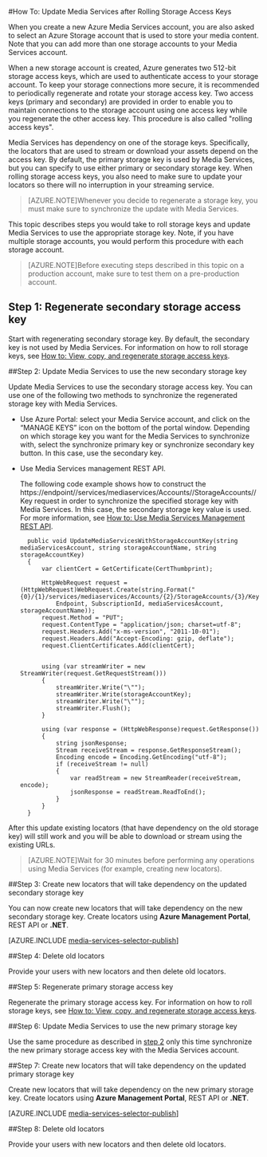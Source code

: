 <properties 
	pageTitle="Update Media Services after Rolling Storage Access Keys" 
	description="This articles give you guidance on how to update Media Services after rolling storage access keys." 
	services="media-services" 
	documentationCenter="" 
	authors="Juliako" 
	manager="dwrede" 
	editor=""/>

<tags 
	ms.service="media-services" 
	ms.workload="media" 
	ms.tgt_pltfrm="na" 
	ms.devlang="na" 
	ms.topic="article" 
	ms.date="04/01/2015" 
	ms.author="juliako"/>

#How To: Update Media Services after Rolling Storage Access Keys 

When you create a new Azure Media Services account, you are also asked to select an Azure Storage account that is used to store your media content. Note that you can add more than one storage accounts to your Media Services account.

When a new storage account is created, Azure generates two 512-bit storage access keys, which are used to authenticate access to your storage account. To keep your storage connections more secure, it is recommended to periodically regenerate and rotate your storage access key. Two access keys (primary and secondary) are provided in order to enable you to maintain connections to the storage account using one access key while you regenerate the other access key. This procedure is also called "rolling access keys".

Media Services has dependency on one of the storage keys. Specifically, the locators that are used to stream or download your assets depend on the access key. By default, the primary storage key is used by Media Services, but you can specify to use either primary or secondary storage key. When rolling storage access keys, you also need to make sure to update your locators so there will no interruption in your streaming service.

>[AZURE.NOTE]Whenever you decide to regenerate a storage key, you must make sure to synchronize the update with Media Services. 

This topic describes steps you would take to roll storage keys and update Media Services to use the appropriate storage key. Note, if you have multiple storage accounts, you would perform this procedure with each storage account.

>[AZURE.NOTE]Before executing steps described in this topic on a production account, make sure to test them on a pre-production account.


## Step 1: Regenerate secondary storage access key

Start with regenerating secondary storage key. By default, the secondary key is not used by Media Services.  For information on how to roll storage keys, see [How to: View, copy, and regenerate storage access keys](storage-create-storage-account.md#view-copy-and-regenerate-storage-access-keys).
  
##<a id="step2"></a>Step 2:  Update Media Services to use the new secondary storage key

Update Media Services to use the secondary storage access key. You can use one of the following two methods to synchronize the regenerated storage key with Media Services.

- Use Azure Portal: select your Media Service account, and click on the “MANAGE KEYS” icon on the bottom of the portal window. Depending on which storage key you want for the Media Services to synchronize with, select the synchronize primary key or synchronize secondary key button. In this case, use the secondary key.

- Use Media Services management REST API. 

	The following code example shows how to construct the https://endpoint/<subscriptionId>/services/mediaservices/Accounts/<accountName>/StorageAccounts/<storageAccountName>/Key request in order to synchronize the specified storage key with Media Services. In this case, the secondary storage key value is used. For more information, see [How to: Use Media Services Management REST API](http://msdn.microsoft.com/en-us/library/azure/dn167656.aspx).
 
		public void UpdateMediaServicesWithStorageAccountKey(string mediaServicesAccount, string storageAccountName, string storageAccountKey)
		{
		    var clientCert = GetCertificate(CertThumbprint);
		
		    HttpWebRequest request = (HttpWebRequest)WebRequest.Create(string.Format("{0}/{1}/services/mediaservices/Accounts/{2}/StorageAccounts/{3}/Key",
		        Endpoint, SubscriptionId, mediaServicesAccount, storageAccountName));
		    request.Method = "PUT";
		    request.ContentType = "application/json; charset=utf-8";
		    request.Headers.Add("x-ms-version", "2011-10-01");
		    request.Headers.Add("Accept-Encoding: gzip, deflate");
		    request.ClientCertificates.Add(clientCert);
		
		
		    using (var streamWriter = new StreamWriter(request.GetRequestStream()))
		    {
		        streamWriter.Write("\"");
		        streamWriter.Write(storageAccountKey);
		        streamWriter.Write("\"");
		        streamWriter.Flush();
		    }
		
		    using (var response = (HttpWebResponse)request.GetResponse())
		    {
		        string jsonResponse;
		        Stream receiveStream = response.GetResponseStream();
		        Encoding encode = Encoding.GetEncoding("utf-8");
		        if (receiveStream != null)
		        {
		            var readStream = new StreamReader(receiveStream, encode);
		            jsonResponse = readStream.ReadToEnd();
		        }
		    }
		}

After this update existing locators (that have dependency on the old storage key) will still work and you will be able to download or stream using the existing URLs.

>[AZURE.NOTE]Wait for 30 minutes before performing any operations using Media Services (for example, creating new locators).

##Step 3: Create new locators that will take dependency on the updated secondary storage key

You can now create new locators that will take dependency on the new secondary storage key. Create locators using **Azure Management Portal**, REST API or **.NET**.

[AZURE.INCLUDE [media-services-selector-publish](../includes/media-services-selector-publish.md)]

##Step 4: Delete old locators

Provide your users with new locators and then delete old locators. 

##Step 5: Regenerate  primary storage access key

Regenerate the primary storage access key. For information on how to roll storage keys, see [How to: View, copy, and regenerate storage access keys](storage-create-storage-account.md#view-copy-and-regenerate-storage-access-keys).

##Step 6: Update Media Services to use the new primary storage key
	
Use the same procedure as described in [step 2](media-services-roll-storage-access-keys.md#step2) only this time synchronize the new primary storage  access key with the Media Services account.

##Step 7: Create new locators that will take dependency on the updated primary storage key

Create new locators that will take dependency on the new primary storage key. Create locators using **Azure Management Portal**, REST API or **.NET**.

[AZURE.INCLUDE [media-services-selector-publish](../includes/media-services-selector-publish.md)] 

##Step 8: Delete old locators

Provide your users with new locators and then delete old locators. 

 
